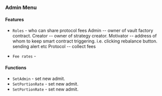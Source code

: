 ### Admin Menu  

#### Features

* `Roles` - who can share protocol fees
	Admin	-- owner of vault factory contract. 
	Creator	-- owner of strategy creator. 
	Motivator -- address of whom to keep smart contract triggering. i.e. clicking rebalance button. sending alert etc
	Protocol  --  collect fees
	
* `Fee rates` - 


#### Functions	
* `SetAdmin` - set new admit. 
* `SetPortionRate` - set new admit. 
* `SetPortionRate` - set new admit. 


